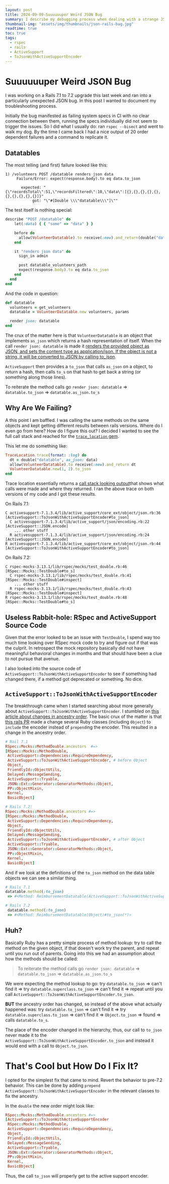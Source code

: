 ```yaml
---
layout: post
title: 2024-09-09-Suuuuuuper Weird JSON Bug
summary: I describe my debugging process when dealing with a strange JSON bug during a Rails 7.1 to 7.2 upgrade.
thumbnail-img: "assets/img/thumbnails/json-rails-bug.jpg"
readtime: true
toc: true
tags:
  - rspec
  - rails
  - ActiveSupport
  - ToJsonWithActiveSupportEncoder
---
```


# Suuuuuuper Weird JSON Bug

I was working on a Rails 7.1 to 7.2 upgrade this last week and ran into a particularly unexpected JSON bug. In this post I wanted to document my troubleshooting process.

Initially the bug manifested as failing system specs in CI with no clear connection between them, running the specs individually did not seem to trigger the issues. So I did what I usually do: ran `rspec --bisect` and went to walk my dog. By the time I came back I had a nice output of 20 order dependent failures and a command to replicate it.

## Datatables

The most telling (and first) failure looked like this:

```plaintext
1) /volunteers POST /datatable renders json data
     Failure/Error: expect(response.body).to eq data.to_json

       expected: "{\"recordsTotal\":51,\"recordsFiltered\":10,\"data\":[{},{},{},{},{},{},{},{},{},{}]}"
            got: "\"#[Double \\\"datatable\\\"]\""
```

The test itself is nothing special:

```rb
describe "POST /datatable" do
    let(:data) { { "some" => "data" } }

    before do
      allow(VolunteerDatatable).to receive(:new).and_return(double("datatable", as_json: data))
    end

    it "renders json data" do
      sign_in admin

      post datatable_volunteers_path
      expect(response.body).to eq data.to_json
    end
  end
end
```

And the code in question:

```rb
def datatable
  volunteers = get_volunteers
  datatable = VolunteerDatatable.new volunteers, params

  render json: datatable
end
```

The crux of the matter here is that `VolunteerDatatable` is an object that implements `as_json` which returns a hash representation of itself. When the call `render json: datatable` is made it [renders the provided object as JSON, and sets the content type as application/json. If the object is not a string, it will be converted to JSON by calling to_json](https://apidock.com/rails/ActionController/Rendering/render).

`ActiveSupport` then provides a `to_json` that calls `as_json` on a object, to return a hash, then calls `to_s` on that hash to get back a string (or something along those lines).

To reiterate the method calls go `render json: datatable` => `datatable.to_json` => `datatable.as_json.to_s`

## Why Are We Failing?

A this point I am baffled. I was calling the same methods on the same objects and kept getting different results between rails versions. Where do I even go from here? How do I figure this out? I decided I wanted to see the full call stack and reached for the [`trace_location` gem](https://github.com/yhirano55/trace_location).

This let me do something like:

```rb
TraceLocation.trace(format: :log) do
  dt = double("datatable", as_json: data)
  allow(VolunteerDatatable).to receive(:new).and_return dt
  VolunteerDatatable.new(1, 2).to_json
end
```

Trace location essentially returns a [call stack looking output](https://github.com/yhirano55/trace_location/blob/master/examples/active_record_establish_connection/result.log)that shows what calls were made and where they returned. I ran the above trace on both versions of my code and I got these results.

On Rails 7.1:

```plaintext
C activesupport-7.1.3.4/lib/active_support/core_ext/object/json.rb:36 [ActiveSupport::ToJsonWithActiveSupportEncoder#to_json]
  C activesupport-7.1.3.4/lib/active_support/json/encoding.rb:22 [ActiveSupport::JSON.encode]
    ... other stuff
  R activesupport-7.1.3.4/lib/active_support/json/encoding.rb:24 [ActiveSupport::JSON.encode]
R activesupport-7.1.3.4/lib/active_support/core_ext/object/json.rb:44 [ActiveSupport::ToJsonWithActiveSupportEncoder#to_json]
```

On Rails 7.2:

```plaintext
C rspec-mocks-3.13.1/lib/rspec/mocks/test_double.rb:46 [RSpec::Mocks::TestDouble#to_s]
  C rspec-mocks-3.13.1/lib/rspec/mocks/test_double.rb:41 [RSpec::Mocks::TestDouble#inspect]
    ... other stuff
  R rspec-mocks-3.13.1/lib/rspec/mocks/test_double.rb:43 [RSpec::Mocks::TestDouble#inspect]
R rspec-mocks-3.13.1/lib/rspec/mocks/test_double.rb:48 [RSpec::Mocks::TestDouble#to_s]
```

## Useless Rabbit-hole: RSpec and ActiveSupport Source Code

Given that the error looked to be an issue with `TestDouble`, I spend way too much time looking over RSpec mock code to try and figure out if that was the culprit. In retrospect the mock repository basically did not have meaningful behavioral changes in months and that should have been a clue to not pursue that avenue.

I also looked into the source code of `ActiveSupport::ToJsonWithActiveSupportEncoder` to see if something had changed there, if a method got deprecated or something. No dice.

## `ActiveSupport::ToJsonWithActiveSupportEncoder`

The breakthrough came when I started searching about more generally about `ActiveSupport::ToJsonWithActiveSupportEncoder`. I stumbled on [this article about changes in ancestry order](https://dev.to/roharon/rails-core-classes-method-lookup-changes-a-deep-dive-into-include-vs-prepend-3c26). The basic crux of the matter is that [this rails PR](https://github.com/rails/rails/pull/51640) made a change several Ruby classes (including `Object`) to `include` the encoder instead of `prepend`ing the encoder. This resulted in a change in the ancestry order.

```rb
# Rail 7.1
RSpec::Mocks::MethodDouble.ancestors  #=>
[RSpec::Mocks::MethodDouble,
 ActiveSupport::Dependencies::RequireDependency,
 ActiveSupport::ToJsonWithActiveSupportEncoder, # before Object
 Object,
 FriendlyId::ObjectUtils,
 Delayed::MessageSending,
 ActiveSupport::Tryable,
 JSON::Ext::Generator::GeneratorMethods::Object,
 PP::ObjectMixin,
 Kernel,
 BasicObject]

# Rails 7.2:
RSpec::Mocks::MethodDouble.ancestors #=>
[RSpec::Mocks::MethodDouble,
 ActiveSupport::Dependencies::RequireDependency,
 Object,
 FriendlyId::ObjectUtils,
 Delayed::MessageSending,
 ActiveSupport::ToJsonWithActiveSupportEncoder, # after Object
 ActiveSupport::Tryable,
 JSON::Ext::Generator::GeneratorMethods::Object,
 PP::ObjectMixin,
 Kernel,
 BasicObject]
```

And if we look at the definitions of the `to_json` method on the data table objects we can see a similar thing.

```rb
# Rails 7.1
datatable.method(:to_json)
 => #<Method: ReimbursementDatatable(ActiveSupport::ToJsonWithActiveSupportEncoder)#to_json(options=...) /home/bandito/.asdf/installs/ruby/3.2.2/lib/ruby/gems/3.2.0/gems/activesupport-7.1.3.4/lib/active_support/core_ext/object/json.rb:36>

# Rails 7.2
 datatable.method(:to_json)
 => #<Method: ReimbursementDatatable(Object)#to_json(*)>
```

## Huh?

Basically Ruby has a pretty simple process of method lookup: try to call the method on the given object, if that doesn't work try the parent, and repeat until you run out of parents. Going into this we had an assumption about how the methods should be called:

> To reiterate the method calls go `render json: datatable` => `datatable.to_json` => `datatable.as_json.to_s`

We were expecting the method lookup to go: try `datatable.to_json` => can't find it => try `datatable.superclass.to_json` => can't find it => repeat until you call `ActiveSupport::ToJsonWithActiveSupportEncoder.to_json`.

**BUT** the ancestry order has changed, so instead of the above what actually happened was: try `datatable.to_json` => can't find it => try `datatable.superclass.to_json` => can't find it => `Object.to_json` => found => calls `datatable.to_s`.

The place of the encoder changed in the hierarchy, thus, our call to `to_json` never made it to the `ActiveSupport::ToJsonWithActiveSupportEncoder.to_json` and instead it would end with a call to `Object.to_json`.

# That's Cool but How Do I Fix It?

I opted for the simplest fix that came to mind. Revert the behavior to pre-7.2 behavior. This can be done by adding `prepend ActiveSupport::ToJsonWithActiveSupportEncoder` in the relevant classes to fix the ancestry.

In the `double` the new order might look like:

```rb
RSpec::Mocks::MethodDouble.ancestors #=>
[ActiveSupport::ToJsonWithActiveSupportEncoder
 RSpec::Mocks::MethodDouble,
 ActiveSupport::Dependencies::RequireDependency,
 Object,
 FriendlyId::ObjectUtils,
 Delayed::MessageSending,
 ActiveSupport::Tryable,
 JSON::Ext::Generator::GeneratorMethods::Object,
 PP::ObjectMixin,
 Kernel,
 BasicObject]
```

Thus, the call `to_json` will properly get to the active support encoder.
